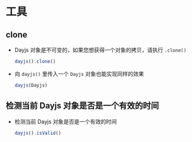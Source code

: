 # 工具

## clone

  - Dayjs 对象是不可变的，如果您想获得一个对象的拷贝，请执行 `.clone()`
  
    ```js
    dayjs().clone()
    ```

  - 向 `dayjs()` 里传入一个 `Dayjs` 对象也能实现同样的效果

    ```js
    dayjs(Dayjs)
    ```

## 检测当前 Dayjs 对象是否是一个有效的时间

  - 检测当前 Dayjs 对象是否是一个有效的时间

    ```js
    dayjs().isValid()
    ```
